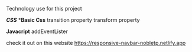 Technology use for this project

*****CSS*****
***Basic Css**
transition property
transform property

****Javacript****
addEventLister 

check it out on this website
https://responsive-navbar-nobletp.netlify.app

